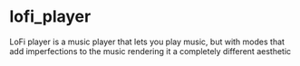 # lofi_player
LoFi player is a music player that lets you play music, but with modes that add imperfections to the music rendering it a completely different aesthetic
